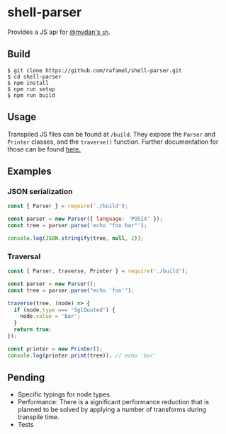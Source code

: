 # shell-parser

Provides a JS api for [@mvdan's `sh`](https://github.com/mvdan/sh).

## Build

<!-- markdownlint-disable MD014 MD031 -->
```shell
$ git clone https://github.com/rafamel/shell-parser.git
$ cd shell-parser
$ npm install
$ npm run setup
$ npm run build
```
<!-- markdownlint-enable MD014 MD031 -->

## Usage

Transpiled JS files can be found at `/build`. They expose the `Parser` and `Printer` classes, and the `traverse()` function. Further documentation for those can be found [here.](https://rafamel.github.io/shell-parser/)

## Examples

### JSON serialization

```javascript
const { Parser } = require('./build');

const parser = new Parser({ language: 'POSIX' });
const tree = parser.parse('echo "foo bar"');

console.log(JSON.stringify(tree, null, 2));
```

### Traversal

```javascript
const { Parser, traverse, Printer } = require('./build');

const parser = new Parser();
const tree = parser.parse("echo 'foo'");

traverse(tree, (node) => {
  if (node.type === 'SglQuoted') {
    node.value = 'bar';
  }
  return true;
});

const printer = new Printer();
console.log(printer.print(tree)); // echo 'bar'
```

## Pending

* Specific typings for node types.
* Performance: There is a significant performance reduction that is planned to be solved by applying a number of transforms during transpile time.
* Tests

<!-- ## Notes

* `Errors`: it would be great if they shipped with an identifier, so the message could be native to JS given an error message.

* Dead code from source cannot be tree shaked in JS.

* Node parent.

* `Interactive` doesn't seem to properly work with streams. The test case seems to be limited to directly invoking `stream.read()`, and analyzing the source, it seems there is no way for the stream for emit data that `Interactive` would react to.

* Node parents: There should be a way to obtain the node parent on traversal (Walk)

* instantiating a node from serialized

* exec() returns an object
-->